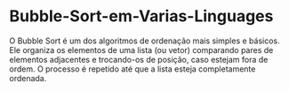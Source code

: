 # Bubble-Sort-em-Varias-Linguages
O Bubble Sort é um dos algoritmos de ordenação mais simples e básicos. Ele organiza os elementos de uma lista (ou vetor) comparando pares de elementos adjacentes e trocando-os de posição, caso estejam fora de ordem. O processo é repetido até que a lista esteja completamente ordenada.

